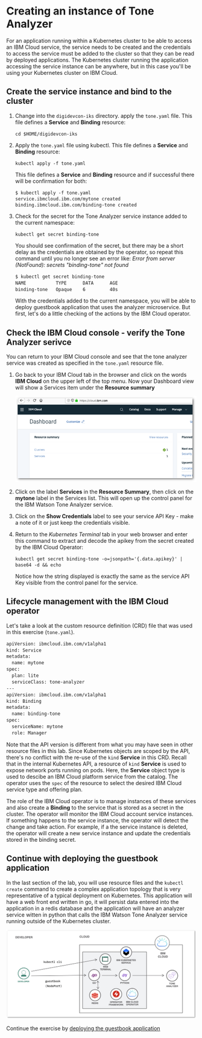 # Creating an instance of Tone Analyzer

For an application running within a Kubernetes cluster to be able to access an IBM Cloud service, the service needs to be created and the credentials to access the service must be added to the cluster so that they can be read by deployed applications. The Kubernetes cluster running the application accessing the service instance can be anywhere, but in this case you'll be using your Kubernetes cluster on IBM Cloud.

## Create the service instance and bind to the cluster

1. Change into the `digidevcon-iks` directory. apply the `tone.yaml` file. This file defines a **Service** and **Binding** resource:

    ```console
    cd $HOME/digidevcon-iks
    ```

1. Apply the `tone.yaml` file using kubectl. This file defines a **Service** and **Binding** resource:

    ```text
    kubectl apply -f tone.yaml
    ```

    This file defines a **Service** and **Binding** resource and if successful there will be confirmation for both:

    ```console
    $ kubectl apply -f tone.yaml
    service.ibmcloud.ibm.com/mytone created
    binding.ibmcloud.ibm.com/binding-tone created
    ```

1. Check for the secret for the Tone Analyzer service instance added to the current namespace:

    ```text
    kubectl get secret binding-tone
    ```

    You should see confirmation of the secret, but there may be a short delay as the credentials are obtained by the operator, so repeat this command until you no longer see an error like: *Error from server (NotFound): secrets "binding-tone" not found*

    ```bash
    $ kubectl get secret binding-tone
    NAME           TYPE      DATA      AGE
    binding-tone   Opaque    6         40s
    ```

    With the credentials added to the current namespace, you will be able to deploy guestbook application that uses the analyzer microservice. But first, let's do a little checking of the actions by the IBM Cloud operator.

## Check the IBM Cloud console - verify the Tone Analyzer serivce

You can return to your IBM Cloud console and see that the tone analyzer service was created as specified in the `tone.yaml` resource file.

1. Go back to your IBM Cloud tab in the browser and click on the words **IBM Cloud** on the upper left of the top menu. Now your Dashboard view will show a Services item under the **Resource summary**

    ![Updated Cloud Dashboard](../assets/updated-cloud-dashboard.png)

1. Click on the label **Services** in the **Resource Summary**, then click on the **mytone** label in the Services list. This will open up the control panel for the IBM Watson Tone Analyzer service.

1. Click on the **Show Credentials** label to see your service API Key - make a note of it or just keep the credentials visible.

1. Return to the *Kubernetes Terminal* tab in your web browser and enter this command to extract and decode the apikey from the secret created by the IBM Cloud Operator:

    ```text
    kubectl get secret binding-tone -o=jsonpath='{.data.apikey}' | base64 -d && echo
    ```

    Notice how the string displayed is exactly the same as the service API Key visible from the control panel for the service.

## Lifecycle management with the IBM Cloud operator

Let's take a look at the custom resource definition (CRD) file that was used in this exercise (`tone.yaml`).

```bash
apiVersion: ibmcloud.ibm.com/v1alpha1
kind: Service
metadata:
  name: mytone
spec:
  plan: lite
  serviceClass: tone-analyzer
---
apiVersion: ibmcloud.ibm.com/v1alpha1
kind: Binding
metadata:
  name: binding-tone
spec:
  serviceName: mytone
  role: Manager
```

Note that the API version is different from what you may have seen in other resource files in this lab. Since Kubernetes objects are scoped by the API, there's no conflict with the re-use of the `kind` **Service** in this CRD. Recall that in the internal Kubernetes API, a resource of `kind` **Service** is used to expose network ports running on pods. Here, the **Service** object type is used to descibe an IBM Cloud platform service from the catalog. The operator uses the `spec` of the resource to select the desired IBM Cloud service type and offering plan.

The role of the IBM Cloud operator is to manage instances of these services and also create a **Binding** to the service that is stored as a secret in the cluster.
The operator will monitor the IBM Cloud account service instances. If something happens to the service instance, the operator will detect the change and take action. For example, if a the service instance is deleted, the operator will create a new service instance and update the credentials stored in the binding secret.

## Continue with deploying the guestbook application

In the last section of the lab, you will use resource files and the `kubectl create` command to create a complex application topology that is very representative of a typical deployment on Kubernetes. This application will have a web front end written in go, it will persist data entered into the application in a redis database and the application will have an analyzer service witten in python that calls the IBM Watson Tone Analyzer service running outside of the Kubernetes cluster.

![Guestbook Application Topology](../assets/guestbook-topology.png)

Continue the exercise by [deploying the guestbook application](../exercise-5/README.md)
